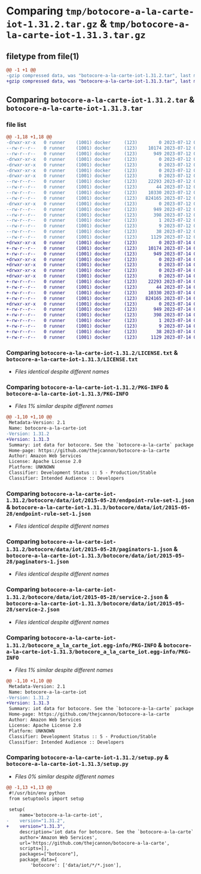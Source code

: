 # Comparing `tmp/botocore-a-la-carte-iot-1.31.2.tar.gz` & `tmp/botocore-a-la-carte-iot-1.31.3.tar.gz`

## filetype from file(1)

```diff
@@ -1 +1 @@
-gzip compressed data, was "botocore-a-la-carte-iot-1.31.2.tar", last modified: Wed Jul 12 01:44:33 2023, max compression
+gzip compressed data, was "botocore-a-la-carte-iot-1.31.3.tar", last modified: Fri Jul 14 01:46:10 2023, max compression
```

## Comparing `botocore-a-la-carte-iot-1.31.2.tar` & `botocore-a-la-carte-iot-1.31.3.tar`

### file list

```diff
@@ -1,18 +1,18 @@
-drwxr-xr-x   0 runner    (1001) docker     (123)        0 2023-07-12 01:44:33.947221 botocore-a-la-carte-iot-1.31.2/
--rw-r--r--   0 runner    (1001) docker     (123)    10174 2023-07-12 01:44:33.000000 botocore-a-la-carte-iot-1.31.2/LICENSE.txt
--rw-r--r--   0 runner    (1001) docker     (123)      949 2023-07-12 01:44:33.947221 botocore-a-la-carte-iot-1.31.2/PKG-INFO
-drwxr-xr-x   0 runner    (1001) docker     (123)        0 2023-07-12 01:44:33.947221 botocore-a-la-carte-iot-1.31.2/botocore/
-drwxr-xr-x   0 runner    (1001) docker     (123)        0 2023-07-12 01:44:33.947221 botocore-a-la-carte-iot-1.31.2/botocore/data/
-drwxr-xr-x   0 runner    (1001) docker     (123)        0 2023-07-12 01:44:33.947221 botocore-a-la-carte-iot-1.31.2/botocore/data/iot/
-drwxr-xr-x   0 runner    (1001) docker     (123)        0 2023-07-12 01:44:33.947221 botocore-a-la-carte-iot-1.31.2/botocore/data/iot/2015-05-28/
--rw-r--r--   0 runner    (1001) docker     (123)    22293 2023-07-12 01:44:12.000000 botocore-a-la-carte-iot-1.31.2/botocore/data/iot/2015-05-28/endpoint-rule-set-1.json
--rw-r--r--   0 runner    (1001) docker     (123)       44 2023-07-12 01:44:12.000000 botocore-a-la-carte-iot-1.31.2/botocore/data/iot/2015-05-28/examples-1.json
--rw-r--r--   0 runner    (1001) docker     (123)    10330 2023-07-12 01:44:12.000000 botocore-a-la-carte-iot-1.31.2/botocore/data/iot/2015-05-28/paginators-1.json
--rw-r--r--   0 runner    (1001) docker     (123)   824165 2023-07-12 01:44:12.000000 botocore-a-la-carte-iot-1.31.2/botocore/data/iot/2015-05-28/service-2.json
-drwxr-xr-x   0 runner    (1001) docker     (123)        0 2023-07-12 01:44:33.947221 botocore-a-la-carte-iot-1.31.2/botocore_a_la_carte_iot.egg-info/
--rw-r--r--   0 runner    (1001) docker     (123)      949 2023-07-12 01:44:33.000000 botocore-a-la-carte-iot-1.31.2/botocore_a_la_carte_iot.egg-info/PKG-INFO
--rw-r--r--   0 runner    (1001) docker     (123)      398 2023-07-12 01:44:33.000000 botocore-a-la-carte-iot-1.31.2/botocore_a_la_carte_iot.egg-info/SOURCES.txt
--rw-r--r--   0 runner    (1001) docker     (123)        1 2023-07-12 01:44:33.000000 botocore-a-la-carte-iot-1.31.2/botocore_a_la_carte_iot.egg-info/dependency_links.txt
--rw-r--r--   0 runner    (1001) docker     (123)        9 2023-07-12 01:44:33.000000 botocore-a-la-carte-iot-1.31.2/botocore_a_la_carte_iot.egg-info/top_level.txt
--rw-r--r--   0 runner    (1001) docker     (123)       38 2023-07-12 01:44:33.947221 botocore-a-la-carte-iot-1.31.2/setup.cfg
--rw-r--r--   0 runner    (1001) docker     (123)     1129 2023-07-12 01:44:33.000000 botocore-a-la-carte-iot-1.31.2/setup.py
+drwxr-xr-x   0 runner    (1001) docker     (123)        0 2023-07-14 01:46:10.946667 botocore-a-la-carte-iot-1.31.3/
+-rw-r--r--   0 runner    (1001) docker     (123)    10174 2023-07-14 01:46:10.000000 botocore-a-la-carte-iot-1.31.3/LICENSE.txt
+-rw-r--r--   0 runner    (1001) docker     (123)      949 2023-07-14 01:46:10.946667 botocore-a-la-carte-iot-1.31.3/PKG-INFO
+drwxr-xr-x   0 runner    (1001) docker     (123)        0 2023-07-14 01:46:10.946667 botocore-a-la-carte-iot-1.31.3/botocore/
+drwxr-xr-x   0 runner    (1001) docker     (123)        0 2023-07-14 01:46:10.946667 botocore-a-la-carte-iot-1.31.3/botocore/data/
+drwxr-xr-x   0 runner    (1001) docker     (123)        0 2023-07-14 01:46:10.946667 botocore-a-la-carte-iot-1.31.3/botocore/data/iot/
+drwxr-xr-x   0 runner    (1001) docker     (123)        0 2023-07-14 01:46:10.946667 botocore-a-la-carte-iot-1.31.3/botocore/data/iot/2015-05-28/
+-rw-r--r--   0 runner    (1001) docker     (123)    22293 2023-07-14 01:45:45.000000 botocore-a-la-carte-iot-1.31.3/botocore/data/iot/2015-05-28/endpoint-rule-set-1.json
+-rw-r--r--   0 runner    (1001) docker     (123)       44 2023-07-14 01:45:45.000000 botocore-a-la-carte-iot-1.31.3/botocore/data/iot/2015-05-28/examples-1.json
+-rw-r--r--   0 runner    (1001) docker     (123)    10330 2023-07-14 01:45:45.000000 botocore-a-la-carte-iot-1.31.3/botocore/data/iot/2015-05-28/paginators-1.json
+-rw-r--r--   0 runner    (1001) docker     (123)   824165 2023-07-14 01:45:45.000000 botocore-a-la-carte-iot-1.31.3/botocore/data/iot/2015-05-28/service-2.json
+drwxr-xr-x   0 runner    (1001) docker     (123)        0 2023-07-14 01:46:10.946667 botocore-a-la-carte-iot-1.31.3/botocore_a_la_carte_iot.egg-info/
+-rw-r--r--   0 runner    (1001) docker     (123)      949 2023-07-14 01:46:10.000000 botocore-a-la-carte-iot-1.31.3/botocore_a_la_carte_iot.egg-info/PKG-INFO
+-rw-r--r--   0 runner    (1001) docker     (123)      398 2023-07-14 01:46:10.000000 botocore-a-la-carte-iot-1.31.3/botocore_a_la_carte_iot.egg-info/SOURCES.txt
+-rw-r--r--   0 runner    (1001) docker     (123)        1 2023-07-14 01:46:10.000000 botocore-a-la-carte-iot-1.31.3/botocore_a_la_carte_iot.egg-info/dependency_links.txt
+-rw-r--r--   0 runner    (1001) docker     (123)        9 2023-07-14 01:46:10.000000 botocore-a-la-carte-iot-1.31.3/botocore_a_la_carte_iot.egg-info/top_level.txt
+-rw-r--r--   0 runner    (1001) docker     (123)       38 2023-07-14 01:46:10.946667 botocore-a-la-carte-iot-1.31.3/setup.cfg
+-rw-r--r--   0 runner    (1001) docker     (123)     1129 2023-07-14 01:46:10.000000 botocore-a-la-carte-iot-1.31.3/setup.py
```

### Comparing `botocore-a-la-carte-iot-1.31.2/LICENSE.txt` & `botocore-a-la-carte-iot-1.31.3/LICENSE.txt`

 * *Files identical despite different names*

### Comparing `botocore-a-la-carte-iot-1.31.2/PKG-INFO` & `botocore-a-la-carte-iot-1.31.3/PKG-INFO`

 * *Files 1% similar despite different names*

```diff
@@ -1,10 +1,10 @@
 Metadata-Version: 2.1
 Name: botocore-a-la-carte-iot
-Version: 1.31.2
+Version: 1.31.3
 Summary: iot data for botocore. See the `botocore-a-la-carte` package for more info.
 Home-page: https://github.com/thejcannon/botocore-a-la-carte
 Author: Amazon Web Services
 License: Apache License 2.0
 Platform: UNKNOWN
 Classifier: Development Status :: 5 - Production/Stable
 Classifier: Intended Audience :: Developers
```

### Comparing `botocore-a-la-carte-iot-1.31.2/botocore/data/iot/2015-05-28/endpoint-rule-set-1.json` & `botocore-a-la-carte-iot-1.31.3/botocore/data/iot/2015-05-28/endpoint-rule-set-1.json`

 * *Files identical despite different names*

### Comparing `botocore-a-la-carte-iot-1.31.2/botocore/data/iot/2015-05-28/paginators-1.json` & `botocore-a-la-carte-iot-1.31.3/botocore/data/iot/2015-05-28/paginators-1.json`

 * *Files identical despite different names*

### Comparing `botocore-a-la-carte-iot-1.31.2/botocore/data/iot/2015-05-28/service-2.json` & `botocore-a-la-carte-iot-1.31.3/botocore/data/iot/2015-05-28/service-2.json`

 * *Files identical despite different names*

### Comparing `botocore-a-la-carte-iot-1.31.2/botocore_a_la_carte_iot.egg-info/PKG-INFO` & `botocore-a-la-carte-iot-1.31.3/botocore_a_la_carte_iot.egg-info/PKG-INFO`

 * *Files 1% similar despite different names*

```diff
@@ -1,10 +1,10 @@
 Metadata-Version: 2.1
 Name: botocore-a-la-carte-iot
-Version: 1.31.2
+Version: 1.31.3
 Summary: iot data for botocore. See the `botocore-a-la-carte` package for more info.
 Home-page: https://github.com/thejcannon/botocore-a-la-carte
 Author: Amazon Web Services
 License: Apache License 2.0
 Platform: UNKNOWN
 Classifier: Development Status :: 5 - Production/Stable
 Classifier: Intended Audience :: Developers
```

### Comparing `botocore-a-la-carte-iot-1.31.2/setup.py` & `botocore-a-la-carte-iot-1.31.3/setup.py`

 * *Files 0% similar despite different names*

```diff
@@ -1,13 +1,13 @@
 #!/usr/bin/env python
 from setuptools import setup
 
 setup(
     name='botocore-a-la-carte-iot',
-    version="1.31.2",
+    version="1.31.3",
     description='iot data for botocore. See the `botocore-a-la-carte` package for more info.',
     author='Amazon Web Services',
     url='https://github.com/thejcannon/botocore-a-la-carte',
     scripts=[],
     packages=["botocore"],
     package_data={
         'botocore': ['data/iot/*/*.json'],
```

